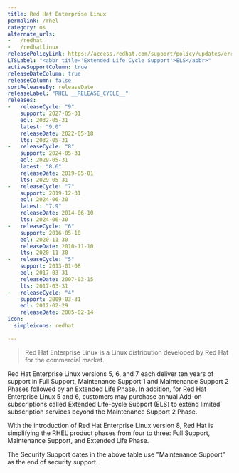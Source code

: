 ```yaml
---
title: Red Hat Enterprise Linux
permalink: /rhel
category: os
alternate_urls:
-   /redhat
-   /redhatlinux
releasePolicyLink: https://access.redhat.com/support/policy/updates/errata
LTSLabel: "<abbr title='Extended Life Cycle Support'>ELS</abbr>"
activeSupportColumn: true
releaseDateColumn: true
releaseColumn: false
sortReleasesBy: releaseDate
releaseLabel: "RHEL __RELEASE_CYCLE__"
releases:
-   releaseCycle: "9"
    support: 2027-05-31
    eol: 2032-05-31
    latest: "9.0"
    releaseDate: 2022-05-18
    lts: 2032-05-31
-   releaseCycle: "8"
    support: 2024-05-31
    eol: 2029-05-31
    latest: "8.6"
    releaseDate: 2019-05-01
    lts: 2029-05-31
-   releaseCycle: "7"
    support: 2019-12-31
    eol: 2024-06-30
    latest: "7.9"
    releaseDate: 2014-06-10
    lts: 2024-06-30
-   releaseCycle: "6"
    support: 2016-05-10
    eol: 2020-11-30
    releaseDate: 2010-11-10
    lts: 2020-11-30
-   releaseCycle: "5"
    support: 2013-01-08
    eol: 2017-03-31
    releaseDate: 2007-03-15
    lts: 2017-03-31
-   releaseCycle: "4"
    support: 2009-03-31
    eol: 2012-02-29
    releaseDate: 2005-02-14
icon:
  simpleicons: redhat

---
```


> Red Hat Enterprise Linux is a Linux distribution developed by Red Hat for the commercial market.

Red Hat Enterprise Linux versions 5, 6, and 7 each deliver ten years of support in Full Support, Maintenance Support 1 and Maintenance Support 2 Phases followed by an Extended Life Phase. In addition, for Red Hat Enterprise Linux 5 and 6, customers may purchase annual Add-on subscriptions called Extended Life-cycle Support (ELS) to extend limited subscription services beyond the Maintenance Support 2 Phase.

With the introduction of Red Hat Enterprise Linux version 8, Red Hat is simplifying the RHEL product phases from four to three: Full Support, Maintenance Support, and Extended Life Phase.

The Security Support dates in the above table use "Maintenance Support" as the end of security support.
